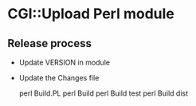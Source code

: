 # CGI::Upload Perl module

## Release process

* Update VERSION in module
* Update the Changes file

    perl Build.PL
    perl Build
    perl Build test
    perl Build dist

